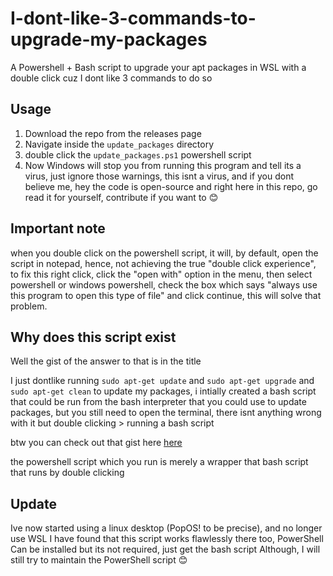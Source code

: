 # I-dont-like-3-commands-to-upgrade-my-packages
A Powershell + Bash script to upgrade your apt packages in WSL with a double click cuz I dont like 3 commands to do so

## Usage

1. Download the repo from the releases page 
2. Navigate inside the `update_packages` directory
3. double click the `update_packages.ps1` powershell script 
4. Now Windows will stop you from running this program and tell its a virus, just ignore those warnings, this isnt a virus, and if you dont believe me, hey the code is open-source and right here in this repo, go read it for yourself, contribute if you want to 😊

## Important note
when you double click on the powershell script, it will, by default, open the script in notepad, hence, not achieving the true "double click experience", to fix this right click, click the "open with" option in the menu, then select powershell or windows powershell, check the box which says "always use this program to open this type of file" and click continue, this will solve that problem.

## Why does this script exist 

Well the gist of the answer to that is in the title

I just dontlike running `sudo apt-get update` and `sudo apt-get upgrade` and `sudo apt-get clean` to update my packages, i intially created a bash script that could be run from the bash interpreter that you could use to update packages, but you still need to open the terminal, there isnt anything wrong with it but double clicking > running a bash script

btw you can check out that gist here [here](https://gist.github.com/akionsight/54a0945468a0ee2a7fe479c5350b8423)

the powershell script which you run is merely a wrapper that bash script that runs by double clicking

## Update
Ive now started using a linux desktop (PopOS! to be precise), and no longer use WSL
I have found that this script works flawlessly there too, PowerShell Can be installed but its not required, just get the bash script
Although, I will still try to maintain the PowerShell script 😊
